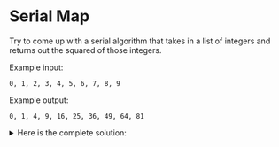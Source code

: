 # Serial Map

Try to come up with a serial algorithm that takes in a list of integers and returns out the squared of those integers.

Example input:
```
0, 1, 2, 3, 4, 5, 6, 7, 8, 9
```

Example output:
```
0, 1, 4, 9, 16, 25, 36, 49, 64, 81
```

<details>
<summary>Here is the complete solution:</summary>

```rust
const SIZE: usize = 10;

fn main() {
    // Initialize the list
    let mut vec = vec![0; SIZE];

    for i in 0..vec.len() {
        vec[i] = i as i32;
    }

    // Map operation
    for i in 0..vec.len() {
        vec[i] = vec[i] * vec[i];
    }

    // Verify the output
    for element in vec {
        println!("{:?}", element);
    }
}
```
</details>
